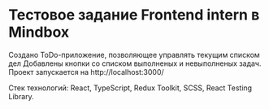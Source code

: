 # Тестовое задание Frontend intern в Mindbox

Создано ToDo-приложение, позволяющее управлять текущим списком дел
Добавлены кнопки со списком выполненых и невыполненых задач.
Проект запускается на http://localhost:3000/

Стек технологий: React, TypeScript, Redux Toolkit, SCSS, React Testing Library.
